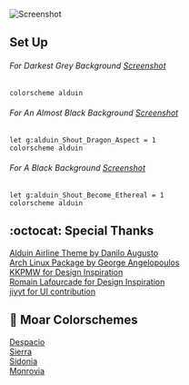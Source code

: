 ![Screenshot](https://cloud.githubusercontent.com/assets/11221489/24883335/471c0e2a-1df9-11e7-8715-34e23d9f8628.png)

Set Up
------

###### For Darkest Grey Background [Screenshot](https://cloud.githubusercontent.com/assets/11221489/24883335/471c0e2a-1df9-11e7-8715-34e23d9f8628.png)
```VimL
colorscheme alduin 
```

###### For An Almost Black Background [Screenshot](https://cloud.githubusercontent.com/assets/11221489/24883448/ca7b5f1e-1df9-11e7-96a7-e1ad1093c00a.png)
```VimL
let g:alduin_Shout_Dragon_Aspect = 1
colorscheme alduin 
```

###### For A Black Background [Screenshot](https://cloud.githubusercontent.com/assets/11221489/24883494/f6e46118-1df9-11e7-97a9-cff8fd7bee02.png)
```VimL
let g:alduin_Shout_Become_Ethereal = 1
colorscheme alduin 
```

:octocat: Special Thanks
-----------------
[Alduin Airline Theme by Danilo Augusto](https://github.com/danilo-augusto)<br>
[Arch Linux Package by George Angelopoulos](https://github.com/lathan)<br>
[KKPMW for Design Inspiration](https://github.com/KKPMW/moonshine-vim)<br>
[Romain Lafourcade for Design Inspiration](https://github.com/romainl/Apprentice)<br>
[jiyyt for UI contribution](https://github.com/jiyyt)

:octopus: Moar Colorschemes
-------
[Despacio](https://github.com/AlessandroYorba/Despacio)<br>
[Sierra](https://github.com/AlessandroYorba/Sierra)<br>
[Sidonia](https://github.com/AlessandroYorba/Sidonia)<br>
[Monrovia](https://github.com/AlessandroYorba/Monrovia)

